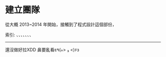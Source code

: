 # 建立團隊
從大概 2013~2014 年開始，接觸到了程式設計這個部份，

索引: [](#)、[](#)、[](#)、[](#)、[](#)、[](#)、[](#)、[](#)

---
還沒做好拉XDD 鼻要亂看ε٩(๑> ₃ <)۶з